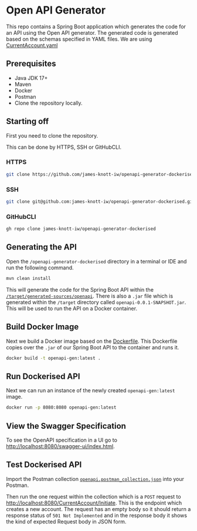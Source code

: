 # Open API Generator

This repo contains a Spring Boot application which generates the code for an API using the Open API generator. The generated code is generated based on the schemas specified in YAML files. We are using [CurrentAccount.yaml](/src/main/resources/CurrentAccount.yaml)

## Prerequisites

- Java JDK 17+
- Maven
- Docker
- Postman
- Clone the repository locally.

## Starting off

First you need to clone the repository.

This can be done by HTTPS, SSH or GitHubCLI.

### HTTPS

```bash
git clone https://github.com/james-knott-iw/openapi-generator-dockerised.git
```

### SSH

```bash
git clone git@github.com:james-knott-iw/openapi-generator-dockerised.git
```

### GitHubCLI

```bash
gh repo clone james-knott-iw/openapi-generator-dockerised
```

## Generating the API

Open the `/openapi-generator-dockerised` directory in a terminal or IDE and run the following command.

```bash
mvn clean install
```

This will generate the code for the Spring Boot API within the [`/target/generated-sources/openapi`](/target/generated-sources/openapi/). There is also a `.jar` file which is generated within the `/target` directory called `openapi-0.0.1-SNAPSHOT.jar`. This will be used to run the API on a Docker container.

## Build Docker Image

Next we build a Docker image based on the [Dockerfile](Dockerfile). This Dockerfile copies over the `.jar` of our Spring Boot API to the container and runs it.

```bash
docker build -t openapi-gen:latest .
```

## Run Dockerised API

Next we can run an instance of the newly created `openapi-gen:latest` image.

```bash
docker run -p 8080:8080 openapi-gen:latest
```

## View the Swagger Specification

To see the OpenAPI specification in a UI go to [http://localhost:8080/swagger-ui/index.html](http://localhost:8080/swagger-ui/index.html).

## Test Dockerised API

Import the Postman collection [`openapi.postman_collection.json`](openapi.postman_collection.json) into your Postman.

Then run the one request within the collection which is a `POST` request to [http://localhost:8080/CurrentAccount/Initiate](http://localhost:8080/CurrentAccount/Initiate). This is the endpoint which creates a new account. The request has an empty body so it should return a response status of `501 Not Implemented` and in the response body it shows the kind of expected Request body in JSON form.
